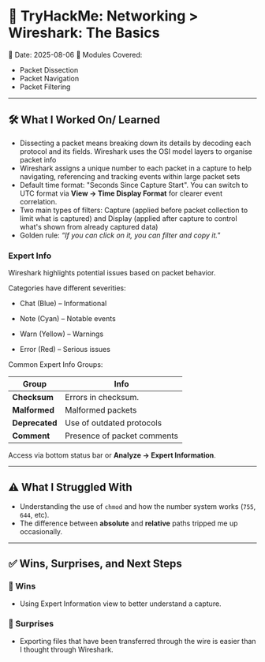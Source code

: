 # 🧠 TryHackMe: Networking > Wireshark: The Basics

📅 Date: 2025-08-06
📍 Modules Covered:

- Packet Dissection
- Packet Navigation
- Packet Filtering

---

## 🛠️ What I Worked On/ Learned

- Dissecting a packet means breaking down its details by decoding each protocol and its fields. Wireshark uses the OSI model layers to organise packet info
- Wireshark assigns a unique number to each packet in a capture to help navigating, referencing and tracking events within large packet sets
- Default time format: "Seconds Since Capture Start". You can switch to UTC format via **View → Time Display Format** for clearer event correlation.
- Two main types of filters: Capture (applied before packet collection to limit what is captured) and Display (applied after capture to control what's shown from already captured data)
- Golden rule: _“If you can click on it, you can filter and copy it."_

### Expert Info

Wireshark highlights potential issues based on packet behavior.

Categories have different severities:

- Chat (Blue) – Informational

- Note (Cyan) – Notable events

- Warn (Yellow) – Warnings

- Error (Red) – Serious issues

Common Expert Info Groups:

| Group          | Info                        |
| -------------- | --------------------------- |
| **Checksum**   | Errors in checksum.         |
| **Malformed**  | Malformed packets           |
| **Deprecated** | Use of outdated protocols   |
| **Comment**    | Presence of packet comments |

Access via bottom status bar or **Analyze → Expert Information**.

---

## ⚠️ What I Struggled With

- Understanding the use of `chmod` and how the number system works (`755`, `644`, etc).
- The difference between **absolute** and **relative** paths tripped me up occasionally.

---

## ✅ Wins, Surprises, and Next Steps

### 🎉 Wins

- Using Expert Information view to better understand a capture.

### 🤯 Surprises

- Exporting files that have been transferred through the wire is easier than I thought through Wireshark.

